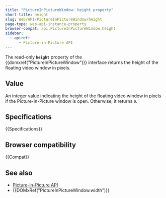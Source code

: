 ```yaml
---
title: "PictureInPictureWindow: height property"
short-title: height
slug: Web/API/PictureInPictureWindow/height
page-type: web-api-instance-property
browser-compat: api.PictureInPictureWindow.height
sidebar:
  - apiref:
      - Picture-in-Picture API
---
```


The read-only **`height`** property of the {{domxref("PictureInPictureWindow")}} interface returns the height of the floating video window in pixels.

## Value

An integer value indicating the height of the floating video window in pixels if the Picture-in-Picture window is open. Otherwise, it returns `0`.

## Specifications

{{Specifications}}

## Browser compatibility

{{Compat}}

## See also

- [Picture-in-Picture API](/en-US/docs/Web/API/Picture-in-Picture_API)
- {{DOMxRef("PictureInPictureWindow.width")}}
